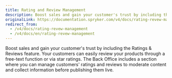 ```yaml
---
title: Rating and Review Management
description: Boost sales and gain your customer's trust by including the Ratings and Reviews feature.
originalLink: https://documentation.spryker.com/v4/docs/rating-revew-management
redirect_from:
  - /v4/docs/rating-revew-management
  - /v4/docs/en/rating-revew-management
---
```


Boost sales and gain your customer's trust by including the Ratings & Reviews feature. Your customers can easily review your products through a free-text function or via star ratings. The Back Office includes a section where you can manage customers' ratings and reviews to moderate content and collect information before publishing them live.
